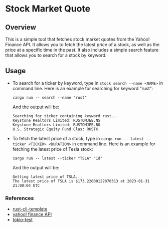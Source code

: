 # Stock Market Quote

## Overview
This is a simple tool that fetches stock market quotes from the Yahoo! Finance API. It allows you to fetch the latest price of a stock, as well as the price at a specific time in the past. It also includes a simple search feature that allows you to search for a stock by keyword.

## Usage
- To search for a ticker by keyword, 
    type in `stock search --name <NAME>` in command line.
    Here is an example for searching for keyword "rust":
    ```
    cargo run -- search --name "rust" 
    ```
    And the output will be:
    ```
    Searching for ticker containing keyword rust...
    Keystone Realtors Limited: RUSTOMJEE.NS
    Keystone Realtors Limited: RUSTOMJEE.BO
    U.S. Strategic Equity Fund Clas: RUSTX
    ```

- To fetch the latest price of a stock, 
    type in `cargo run -- latest --ticker <TICKER> <DURATION>` in command line.
    Here is an example for fetching the latest price of Tesla stock:
    ```
    cargo run -- latest --ticker "TSLA" "1d"
    ```
    And the output will be:
    ```
    Getting latest price of TSLA...
    The latest price of TSLA is $173.22000122070313 at 2023-01-31 21:00:04 UTC
    ```


### References

* [rust-cli-template](https://github.com/kbknapp/rust-cli-template)
* [yahoo! finance API](https://crates.io/crates/yahoo_finance_api)
* [tokio-test](https://crates.io/crates/tokio-test)
